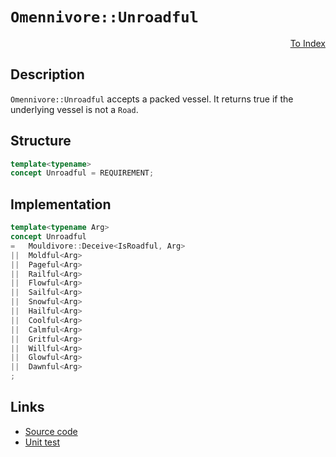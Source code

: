 <!-- Copyright 2024 Feng Mofan
SPDX-License-Identifier: Apache-2.0 -->

# `Omennivore::Unroadful`

<p style='text-align: right;'><a href="../../concepts.md#omennivore-unroadful">To Index</a></p>

## Description

`Omennivore::Unroadful` accepts a packed vessel.
It returns true if the underlying vessel is not a `Road`.

## Structure

```C++
template<typename>
concept Unroadful = REQUIREMENT;
```

## Implementation

```C++
template<typename Arg>
concept Unroadful
=   Mouldivore::Deceive<IsRoadful, Arg>
||  Moldful<Arg>
||  Pageful<Arg>
||  Railful<Arg>
||  Flowful<Arg>
||  Sailful<Arg>
||  Snowful<Arg>
||  Hailful<Arg>
||  Coolful<Arg>
||  Calmful<Arg>
||  Gritful<Arg>
||  Willful<Arg>
||  Glowful<Arg>
||  Dawnful<Arg>
;
```

## Links

- [Source code](../../../../conceptrodon/omennivore/concepts/unroadful.hpp)
- [Unit test](../../../../tests/unit/concepts/omennivore/unroadful.test.hpp)
